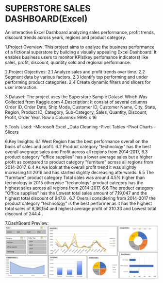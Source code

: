 # SUPERSTORE SALES DASHBOARD(Excel)
An interactive Excel Dashboard analyzing sales performance, profit trends, discount trends across years, regions and product category.

1.Project Overview:
This project aims to analyze the business performance of a fictional superstore by building a visually appealing Excel Dashboard. It enables business users to monitor KPIs(key perfomance indicators) like sales, profit, discount, quantity sold and regional performance.

2.Project Objectives: 
2.1 Analyze sales and profit trends over time.
2.2 Segment data by various factors.
2.3 Identify top performing and under performing product categories.
2.4 Create dynamic filters and slicers for user interaction.

3.Dataset:
The project uses the Superstore Sample Dataset Which Was Collected from Kaggle.com 
4.Description: It consist of several columns Order ID, Order Date,	Ship Mode, Customer ID,	Customer Name,	City,	State,	Region,	Product ID,	Category,	Sub-Category,	Sales,	Quantity,	Discount,	Profit,	Order Year.
Row x Columns= 9995 x 16

5.Tools Used:
-Microsoft Excel
_Data Cleaning
-Pivot Tables
-Pivot Charts
-Slicers

6.Key Insights:
6.1 West Region has the best performance overall on the basis of sales and profit.
6.2 Product category "technology" has the best overall avegrage sales and Profit across all regions from 2014-2017,
6.3 product category "office supplies" has a lower average sales but a higher profit as compared to product category "furniture" across all regions from 2014-2017.
6.4 As we look at the overall profit trend it was slightly increasing  till 2016 and has started slightly decreasing afterwards.
6.5 The "furniture" product category Total sales was around 4.5% higher than technology in 2015 otherwise "technology" product category has the highest sales across all regions from 2014-2017.
6.6 The product category "Office supplies" has the Lowest total sales amount of 7,19,047 and the highest total discount of 947.8 .
6.7 Overall considering from 2014-2017 the product category "technology" is the best performer as it has the highest total sales of 8,36,154 and highest average profit of 310.33 and Lowest total discount of 244.4 .

7.DashBoard Preview:
![Alt Text](https://github.com/harsh-dataportfolio/Excel-SalesDashboard/blob/main/Sample%20ScreenShot%202.png)
